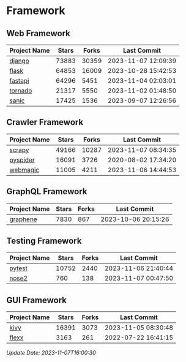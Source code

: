 # Framework

## Web Framework
| Project Name | Stars | Forks | Last Commit |
| ------------ | ----- | ----- | ----------- |
| [django](https://github.com/django/django) | 73883 | 30359 | 2023-11-07 12:09:39 |
| [flask](https://github.com/pallets/flask) | 64853 | 16009 | 2023-10-28 15:42:53 |
| [fastapi](https://github.com/tiangolo/fastapi) | 64296 | 5451 | 2023-11-04 02:03:01 |
| [tornado](https://github.com/tornadoweb/tornado) | 21317 | 5550 | 2023-11-02 01:48:50 |
| [sanic](https://github.com/sanic-org/sanic) | 17425 | 1536 | 2023-09-07 12:26:56 |

## Crawler Framework
| Project Name | Stars | Forks | Last Commit |
| ------------ | ----- | ----- | ----------- |
| [scrapy](https://github.com/scrapy/scrapy) | 49166 | 10287 | 2023-11-07 08:34:35 |
| [pyspider](https://github.com/binux/pyspider) | 16091 | 3726 | 2020-08-02 17:34:20 |
| [webmagic](https://github.com/code4craft/webmagic) | 11005 | 4211 | 2023-11-06 14:44:53 |

## GraphQL Framework
| Project Name | Stars | Forks | Last Commit |
| ------------ | ----- | ----- | ----------- |
| [graphene](https://github.com/graphql-python/graphene) | 7830 | 867 | 2023-10-06 20:15:26 |

## Testing Framework
| Project Name | Stars | Forks | Last Commit |
| ------------ | ----- | ----- | ----------- |
| [pytest](https://github.com/pytest-dev/pytest) | 10752 | 2440 | 2023-11-06 21:40:44 |
| [nose2](https://github.com/nose-devs/nose2) | 760 | 138 | 2023-11-07 00:47:50 |

## GUI Framework
| Project Name | Stars | Forks | Last Commit |
| ------------ | ----- | ----- | ----------- |
| [kivy](https://github.com/kivy/kivy) | 16391 | 3073 | 2023-11-05 08:30:48 |
| [flexx](https://github.com/flexxui/flexx) | 3163 | 261 | 2022-07-22 16:41:15 |

*Update Date: 2023-11-07T16:00:30*